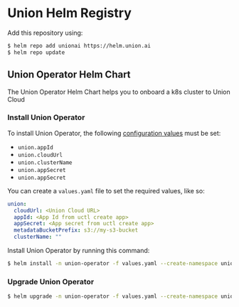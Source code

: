 # Union Helm Registry

Add this repository using:

```bash
$ helm repo add unionai https://helm.union.ai
$ helm repo update
```

## Union Operator Helm Chart

The Union Operator Helm Chart helps you to onboard a k8s cluster to Union Cloud

### Install Union Operator

To install Union Operator, the following
[configuration values]()
must be set:

- `union.appId`
- `union.cloudUrl`
- `union.clusterName`
- `union.appSecret`
- `union.appSecret`

You can create a `values.yaml` file to set the required values, like so:

```yaml
union:
  cloudUrl: <Union Cloud URL>
  appId: <App Id from uctl create app>
  appSecret: <App secret from uctl create app>
  metadataBucketPrefix: s3://my-s3-bucket
  clusterName: ""
```

Install Union Operator by running this command:

```bash
$ helm install -n union-operator -f values.yaml --create-namespace union-operator unionai/union-operator -n union --create-namespace
```

### Upgrade Union Operator

```bash
$ helm upgrade -n union-operator -f values.yaml --create-namespace union-operator unionai/union-operator -n union --create-namespace
```
